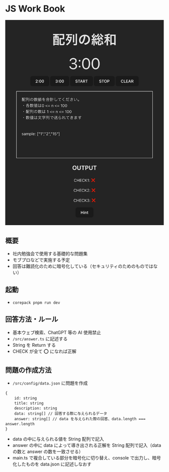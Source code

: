# JS Work Book

![screenshot](./screenshot.png)

## 概要

-   社内勉強会で使用する基礎的な問題集
-   モブプロなどで実施する予定
-   回答は難読化のために暗号化している（セキュリティのためのものではない）

## 起動

-   `corepack pnpm run dev`

## 回答方法・ルール

-   基本ウェブ検索、ChatGPT 等の AI 使用禁止
-   `/src/answer.ts` に記述する
-   String を Return する
-   CHECK が全て ⭕️ になれば正解

## 問題の作成方法

-   `/src/config/data.json` に問題を作成

```
{
    id: string
    title: string
    description: string
    data: string[] // 回答する際に与えられるデータ
    answer: string[] // data を与えられた際の回答、data.length === answer.length
}
```

-   data の中に与えられる値を String 配列で記入
-   answer の中に data によって導き出される正解を String 配列で記入（data の数と answer の数を一致させる）
-   main.ts で複合している部分を暗号化に切り替え、console で出力し、暗号化したものを data.json に記述しなおす
